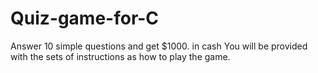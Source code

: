 # Quiz-game-for-C
Answer 10 simple questions and get $1000. in cash
You will be provided with the sets of instructions as how to play the game.
